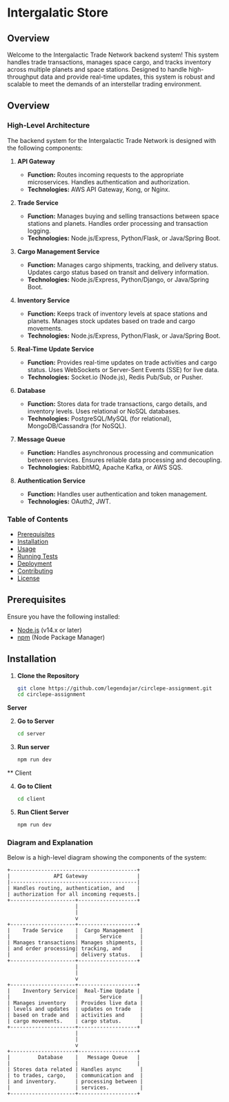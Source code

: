# Intergalatic Store

## Overview

Welcome to the Intergalactic Trade Network backend system! This system handles trade transactions, manages space cargo, and tracks inventory across multiple planets and space stations. Designed to handle high-throughput data and provide real-time updates, this system is robust and scalable to meet the demands of an interstellar trading environment.

## Overview

### High-Level Architecture

The backend system for the Intergalactic Trade Network is designed with the following components:

1. **API Gateway**
   - **Function:** Routes incoming requests to the appropriate microservices. Handles authentication and authorization.
   - **Technologies:** AWS API Gateway, Kong, or Nginx.

2. **Trade Service**
   - **Function:** Manages buying and selling transactions between space stations and planets. Handles order processing and transaction logging.
   - **Technologies:** Node.js/Express, Python/Flask, or Java/Spring Boot.

3. **Cargo Management Service**
   - **Function:** Manages cargo shipments, tracking, and delivery status. Updates cargo status based on transit and delivery information.
   - **Technologies:** Node.js/Express, Python/Django, or Java/Spring Boot.

4. **Inventory Service**
   - **Function:** Keeps track of inventory levels at space stations and planets. Manages stock updates based on trade and cargo movements.
   - **Technologies:** Node.js/Express, Python/Flask, or Java/Spring Boot.

5. **Real-Time Update Service**
   - **Function:** Provides real-time updates on trade activities and cargo status. Uses WebSockets or Server-Sent Events (SSE) for live data.
   - **Technologies:** Socket.io (Node.js), Redis Pub/Sub, or Pusher.

6. **Database**
   - **Function:** Stores data for trade transactions, cargo details, and inventory levels. Uses relational or NoSQL databases.
   - **Technologies:** PostgreSQL/MySQL (for relational), MongoDB/Cassandra (for NoSQL).

7. **Message Queue**
   - **Function:** Handles asynchronous processing and communication between services. Ensures reliable data processing and decoupling.
   - **Technologies:** RabbitMQ, Apache Kafka, or AWS SQS.

8. **Authentication Service**
   - **Function:** Handles user authentication and token management.
   - **Technologies:** OAuth2, JWT.


### Table of Contents

- [Prerequisites](#prerequisites)
- [Installation](#installation)
- [Usage](#usage)
- [Running Tests](#running-tests)
- [Deployment](#deployment)
- [Contributing](#contributing)
- [License](#license)

## Prerequisites

Ensure you have the following installed:

- [Node.js](https://nodejs.org/) (v14.x or later)
- [npm](https://www.npmjs.com/) (Node Package Manager)

## Installation

1. **Clone the Repository**

   ```bash
   git clone https://github.com/legendajar/circlepe-assignment.git
   cd circlepe-assignment

**Server** 

2. **Go to Server**

   ```bash
   cd server

3. **Run server**

   ```bash
   npm run dev

** Client

4. **Go to Client**
    ```bash
    cd client

5. **Run Client Server**
    ```bash
    npm run dev

### Diagram and Explanation

Below is a high-level diagram showing the components of the system:

```plaintext
+-----------------------------------------+
|              API Gateway                |
|-----------------------------------------|
| Handles routing, authentication, and    |
| authorization for all incoming requests.|
+---------------------+-------------------+
                      |
                      |
                      v
+---------------------+-------------------+
|    Trade Service    |  Cargo Management  |
|                     |       Service      |
| Manages transactions| Manages shipments, |
| and order processing| tracking, and      |
|                     | delivery status.   |
+---------------------+-------------------+
                      | 
                      |
                      v
+---------------------+-------------------+
|    Inventory Service|  Real-Time Update |
|                     |       Service      |
| Manages inventory   | Provides live data |
| levels and updates  | updates on trade   |
| based on trade and  | activities and     |
| cargo movements.    | cargo status.      |
+---------------------+-------------------+
                      |
                      |
                      v
+---------------------+-------------------+
|         Database    |   Message Queue   |
|                     |                   |
| Stores data related | Handles async      |
| to trades, cargo,   | communication and  |
| and inventory.      | processing between |
|                     | services.          |
+---------------------+-------------------+



   
   
